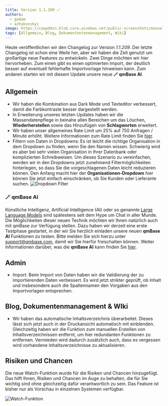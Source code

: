 ```yaml
---
title: Version 1.1.209 🪄
authors:
  - gadam
  - azhukovskyi
image: https://caqadmin.blob.core.windows.net/public-screenshots/manual-screenshots/ai-release-notes.png
tags: [Allgemein, Blog, Dokumententenmanagement, Wiki]
---
```


Heute veröffentlichen wir den Changelog zur Version _1.1.209_. Der letzte Changelog ist schon eine Weile her, aber wir haben die Zeit genutzt um großartige neue Features zu entwickeln.
Zwei Dinge möchten wir hier hervorheben. Zum einen gibt es einen optimierten Import, der deutlich besser auf eventuell fehlerhafte Importvorlage hinweisen kann.
Zum anderen starten wir mit diesem Update unsere neue **🪄 qmBase AI**.

<!--truncate-->

## Allgemein

- Wir haben die Kombination aus Dark Mode und Texteditor verbessert, damit die Farbkontraste besser dargestellt werden.
- In Erweiterung unseres letzten Updates haben wir die Massendatenpflege in beinahe allen Bereichen um das Löschen, **Wiederherstellen** sowie das Hinzufügen von **Schlagworten** erweitert.
- Wir haben unser allgemeines Rate Limit um 25% auf 750 Anfragen / Minute erhöht. Weitere Informationen zum Rate Limit finden Sie [hier](/docs/technical/rate-limit).
- Filtern von Daten in Dropdowns: Es ist leicht die richtige Organisation in dem Dropdown zu finden, wenn Sie den Namen wissen. Schwierig wird es aber bei sehr vielen Organisation in Ihrer Datenbank oder komplizierten Schreibweisen. Um dieses Szenario zu vereinfachen, werden wir in den Dropdowns jetzt zunehmend Filtermöglichkeiten hinterlegen, so dass Sie die vorgeschlagenen Daten leicht reduzieren können. Den Anfang macht hier der **Organisationen-Dropdown** hier können Sie jetzt einfach einschränken, ob Sie Kunden oder Lieferante suchen.
  ![Dropdown Filter](https://caqadmin.blob.core.windows.net/public-screenshots/manual-screenshots/Screenshot%202025-03-18_dropdown_filter.png)

### 🪄 qmBase AI

Künstliche Intelligenz, Artificial Intelligence (AI) oder so genannte [Large Language Models](https://de.wikipedia.org/wiki/Large_Language_Model) sind spätestens seit dem Hype um Chat in aller Munde.
Die Möglichkeiten dieser neuen Technik möchten wir Ihnen natürlich auch mit qmBase zur Verfügung stellen. Dazu haben wir derzeit eine erste Testphase gestartet, in der wir Sie herzlich einladen unsere neuen **qmBase AI**
Funktionen zu testen. Bitte melden Sie sich hierzu unter [support@qmbase.com](mailto:support@qmbase.com), damit wir Sie hierfür freischalten können. Weiter Informationen darüber, was die **qmBase AI** kann finden Sie [hier](/docs/common-features#-qmbase-ai).

## Admin

- Import: Beim Import von Daten haben wir die Validierung der zu importierenden Daten verbessert. Es wird jetzt strikter geprüft, ob Inhalt und insbesondere auch die Spaltennamen den Vorgaben aus den Importvorlagen entsprechen.

## Blog, Dokumentenmanagement & WIki

- Wir haben das automatische Inhaltsverzeichnis überarbeitet. Dieses lässt sich jetzt auch in der Druckansicht automatisch mit einblenden.
  Gleichzeitig haben wir die Funktion zum manuellen Erstellen von Inhaltsverzeichnissen entfernt, um hier redundanten Funktionen zu entfernen. Vermieden wird dadurch zusätzlich auch, dass es vergessen wird vorhandene Inhaltsverzeichnisse zu aktualisieren.

## Risiken und Chancen

Die neue Watch-Funktion wurde für die Risiken und Chancen hinzugefügt. Das hilft Ihnen, Risiken und Chancen im Auge zu behalten, die für Sie wichtig sind ohne gleichzeitig dafür verantwortlich zu sein.
Das Feature ist bisher nur als Vorschau in einzelnen Systemen verfügbar.

![Watch-Funktion](https://caqadmin.blob.core.windows.net/public-screenshots/manual-screenshots/watch3.png)

